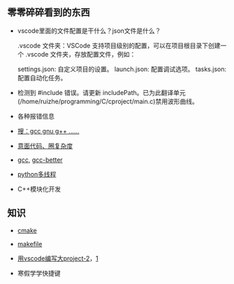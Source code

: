 ## 零零碎碎看到的东西

- vscode里面的文件配置是干什么？json文件是什么？

    .vscode 文件夹：VSCode 支持项目级别的配置，可以在项目根目录下创建一个 .vscode 文件夹，存放配置文件，例如：

    settings.json: 自定义项目的设置。
    launch.json: 配置调试选项。
    tasks.json: 配置自动化任务。

- 检测到 #include 错误。请更新 includePath。已为此翻译单元(/home/ruizhe/programming/C/cproject/main.c)禁用波形曲线。

- 各种报错信息

- [搜：gcc gnu g++ ……](https://blog.csdn.net/weixin_41973774/article/details/120219649)

- [意面代码、圈复杂度](https://blog.csdn.net/msc1211/article/details/120446642)

- [gcc](https://blog.csdn.net/qq_42965223/article/details/122739839), [gcc-better](https://blog.csdn.net/b_ingram/article/details/118946166)

- [python多线程](https://blog.csdn.net/qq_42475711/article/details/106956460)

- C++模块化开发

## 知识

- [cmake](https://blog.csdn.net/Torres_10/article/details/80371425)

- [makefile](https://blog.csdn.net/ruglcc/article/details/7814546/)

- [用vscode编写大project-2](https://docs.pingcode.com/ask/272978.html)，[1](https://www.cnblogs.com/Roboduster/p/15315817.html)

- 寒假学学快捷键
